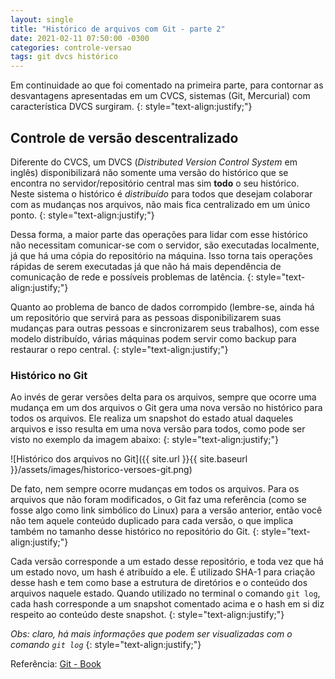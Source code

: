 ```yaml
---
layout: single
title: "Histórico de arquivos com Git - parte 2"
date: 2021-02-11 07:50:00 -0300
categories: controle-versao
tags: git dvcs histórico
---
```


Em continuidade ao que foi comentado na primeira parte, para contornar as desvantagens apresentadas em um CVCS, sistemas (Git, Mercurial) com característica DVCS surgiram.
{: style="text-align:justify;"}

## Controle de versão descentralizado

Diferente do CVCS, um DVCS (_Distributed Version Control System_ em inglês) disponibilizará não somente uma versão do histórico que se encontra no servidor/repositório central mas sim **todo** o seu histórico. Neste sistema o histórico é *distribuído* para todos que desejam colaborar com as mudanças nos arquivos, não mais fica centralizado em um único ponto.
{: style="text-align:justify;"}

Dessa forma, a maior parte das operações para lidar com esse histórico não necessitam comunicar-se com o servidor, são executadas localmente, já que há uma cópia do repositório na máquina. Isso torna tais operações rápidas de serem executadas já que não há mais dependência de comunicação de rede e possíveis problemas de latência.
{: style="text-align:justify;"}

Quanto ao problema de banco de dados corrompido (lembre-se, ainda há um repositório que servirá para as pessoas disponibilizarem suas mudanças para outras pessoas e sincronizarem seus trabalhos), com esse modelo distribuído, várias máquinas podem servir como backup para restaurar o repo central.
{: style="text-align:justify;"}

### Histórico no Git

Ao invés de gerar versões delta para os arquivos, sempre que ocorre uma mudança em um dos arquivos o Git gera uma nova versão no histórico para todos os arquivos. Ele realiza um snapshot do estado atual daqueles arquivos e isso resulta em uma nova versão para todos, como pode ser visto no exemplo da imagem abaixo:
{: style="text-align:justify;"}

![Histórico dos arquivos no Git]({{ site.url }}{{ site.baseurl }}/assets/images/historico-versoes-git.png)

De fato, nem sempre ocorre mudanças em todos os arquivos. Para os arquivos que não foram modificados, o Git faz uma referência (como se fosse algo como link simbólico do Linux) para a versão anterior, então você não tem aquele conteúdo duplicado para cada versão, o que implica também no tamanho desse histórico no repositório do Git.
{: style="text-align:justify;"}

Cada versão corresponde a um estado desse repositório, e toda vez que há um estado novo, um hash é atribuído a ele. É utilizado SHA-1 para criação desse hash e tem como base a estrutura de diretórios e o conteúdo dos arquivos naquele estado. Quando utilizado no terminal o comando `git log`, cada hash corresponde a um snapshot comentado acima e o hash em si diz respeito ao conteúdo deste snapshot.
{: style="text-align:justify;"}

 _Obs: claro, há mais informações que podem ser visualizadas com o comando `git log`_
{: style="text-align:justify;"}

Referência: [Git - Book](https://git-scm.com/book/en/v2)